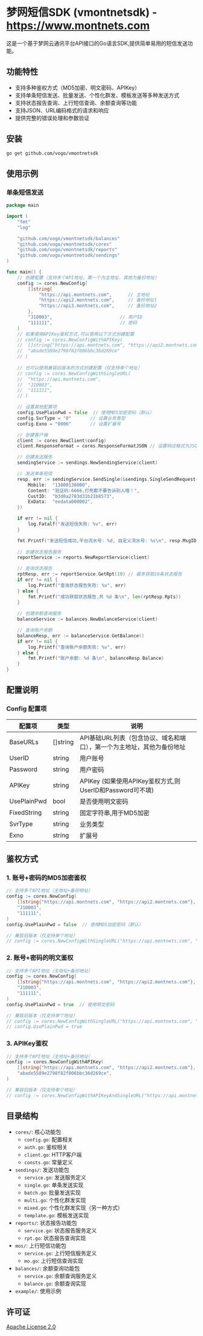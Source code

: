 # 梦网短信SDK (vmontnetsdk) - https://www.montnets.com

这是一个基于梦网云通讯平台API接口的Go语言SDK,提供简单易用的短信发送功能。

## 功能特性

- 支持多种鉴权方式（MD5加密、明文密码、APIKey）
- 支持单条短信发送、批量发送、个性化群发、模板发送等多种发送方式
- 支持状态报告查询、上行短信查询、余额查询等功能
- 支持JSON、URL编码格式的请求和响应
- 提供完整的错误处理和参数验证

## 安装

```bash
go get github.com/vogo/vmontnetsdk
```

## 使用示例

### 单条短信发送

```go
package main

import (
	"fmt"
	"log"

	"github.com/vogo/vmontnetsdk/balances"
	"github.com/vogo/vmontnetsdk/cores"
	"github.com/vogo/vmontnetsdk/reports"
	"github.com/vogo/vmontnetsdk/sendings"
)

func main() {
	// 创建配置（支持多个API地址，第一个为主地址，其他为备份地址）
	config := cores.NewConfig(
		[]string{
			"https://api.montnets.com",      // 主地址
			"https://api2.montnets.com",     // 备份地址1
			"https://api3.montnets.com",     // 备份地址2
		},
		"J10003",                         // 用户ID
		"111111",                         // 密码
	)
	// 如果使用APIKey鉴权方式,可以使用以下方式创建配置
	// config := cores.NewConfigWithAPIKey(
	// 	[]string{"https://api.montnets.com", "https://api2.montnets.com"},
	// 	"abade5589e2798f82f006bbc36d269ce"
	// )
	
	// 也可以使用兼容旧版本的方式创建配置（仅支持单个地址）
	// config := cores.NewConfigWithSingleURL(
	// 	"https://api.montnets.com",
	// 	"J10003",
	// 	"111111",
	// )

	// 设置其他配置项
	config.UsePlainPwd = false  // 使用MD5加密密码（默认）
	config.SvrType = "0"       // 设置业务类型
	config.Exno = "0006"       // 设置扩展号

	// 创建客户端
	client := cores.NewClient(config)
	client.ResponseFormat = cores.ResponseFormatJSON // 设置响应格式为JSON

	// 创建发送服务
	sendingService := sendings.NewSendingService(client)

	// 发送单条短信
	resp, err := sendingService.SendSingle(&sendings.SingleSendRequest{
		Mobile:  "13800138000",
		Content: "验证码:6666,打死都不要告诉别人哦！",
		CustID:  "b3d0a2783d31b21b8573",
		ExData:  "exdata000002",
	})

	if err != nil {
		log.Fatalf("发送短信失败: %v", err)
	}

	fmt.Printf("发送短信成功,平台流水号: %d, 自定义流水号: %s\n", resp.MsgID, resp.CustID)
	
	// 创建状态报告服务
	reportService := reports.NewReportService(client)

	// 查询状态报告
	rptResp, err := reportService.GetRpt(10) // 最多获取10条状态报告
	if err != nil {
		log.Printf("查询状态报告失败: %v", err)
	} else {
		fmt.Printf("成功获取状态报告,共 %d 条\n", len(rptResp.Rpts))
	}
	
	// 创建余额查询服务
	balanceService := balances.NewBalanceService(client)

	// 查询账户余额
	balanceResp, err := balanceService.GetBalance()
	if err != nil {
		log.Printf("查询账户余额失败: %v", err)
	} else {
		fmt.Printf("账户余额: %d 条\n", balanceResp.Balance)
	}
}
```

## 配置说明

### Config 配置项

| 配置项 | 类型 | 说明 |
| --- | --- | --- |
| BaseURLs | []string | API基础URL列表（包含协议、域名和端口），第一个为主地址，其他为备份地址 |
| UserID | string | 用户账号 |
| Password | string | 用户密码 |
| APIKey | string | APIKey (如果使用APIKey鉴权方式,则UserID和Password可不填) |
| UsePlainPwd | bool | 是否使用明文密码 |
| FixedString | string | 固定字符串,用于MD5加密 |
| SvrType | string | 业务类型 |
| Exno | string | 扩展号 |

## 鉴权方式

### 1. 账号+密码的MD5加密鉴权

```go
// 支持多个API地址（主地址+备份地址）
config := cores.NewConfig(
	[]string{"https://api.montnets.com", "https://api2.montnets.com"},
	"J10003",
	"111111",
)
config.UsePlainPwd = false  // 使用MD5加密密码（默认）

// 兼容旧版本（仅支持单个地址）
// config := cores.NewConfigWithSingleURL("https://api.montnets.com", "J10003", "111111")
```

### 2. 账号+密码的明文鉴权

```go
// 支持多个API地址（主地址+备份地址）
config := cores.NewConfig(
	[]string{"https://api.montnets.com", "https://api2.montnets.com"},
	"J10003",
	"111111",
)
config.UsePlainPwd = true  // 使用明文密码

// 兼容旧版本（仅支持单个地址）
// config := cores.NewConfigWithSingleURL("https://api.montnets.com", "J10003", "111111")
// config.UsePlainPwd = true
```

### 3. APIKey鉴权

```go
// 支持多个API地址（主地址+备份地址）
config := cores.NewConfigWithAPIKey(
	[]string{"https://api.montnets.com", "https://api2.montnets.com"},
	"abade5589e2798f82f006bbc36d269ce",
)

// 兼容旧版本（仅支持单个地址）
// config := cores.NewConfigWithAPIKeyAndSingleURL("https://api.montnets.com", "abade5589e2798f82f006bbc36d269ce")
```

## 目录结构

- `cores/`: 核心功能包
  - `config.go`: 配置相关
  - `auth.go`: 鉴权相关
  - `client.go`: HTTP客户端
  - `consts.go`: 常量定义
- `sendings/`: 发送功能包
  - `service.go`: 发送服务定义
  - `single.go`: 单条发送实现
  - `batch.go`: 批量发送实现
  - `multi.go`: 个性化群发实现
  - `mixed.go`: 个性化群发实现（另一种方式）
  - `template.go`: 模板发送实现
- `reports/`: 状态报告功能包
  - `service.go`: 状态报告服务定义
  - `rpt.go`: 状态报告查询实现
- `mos/`: 上行短信功能包
  - `service.go`: 上行短信服务定义
  - `mo.go`: 上行短信查询实现
- `balances/`: 余额查询功能包
  - `service.go`: 余额查询服务定义
  - `balance.go`: 余额查询实现
- `example/`: 使用示例

## 许可证

[Apache License 2.0](LICENSE)